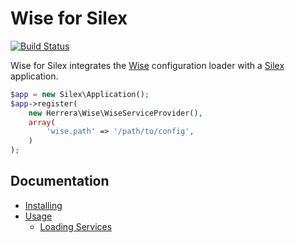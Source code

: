 Wise for Silex
==============

[![Build Status]](http://travis-ci.org/herrera-io/php-wise)

Wise for Silex integrates the [Wise][] configuration loader with a [Silex][]
application.

```php
$app = new Silex\Application();
$app->register(
    new Herrera\Wise\WiseServiceProvider(),
    array(
        'wise.path' => '/path/to/config',
    )
);
```

Documentation
-------------

- [Installing][]
- [Usage][]
    - [Loading Services][]

[Build Status]: https://secure.travis-ci.org/herrera-io/php-silex-wise.png?branch=master
[Wise]: https://github.com/herrera-io/php-wise
[Silex]: http://silex.sensiolabs.org/
[Installing]: doc/00-Installing.md
[Usage]: doc/01-Usage.md
[Loading Services]: doc/02-LoadingServices.md
